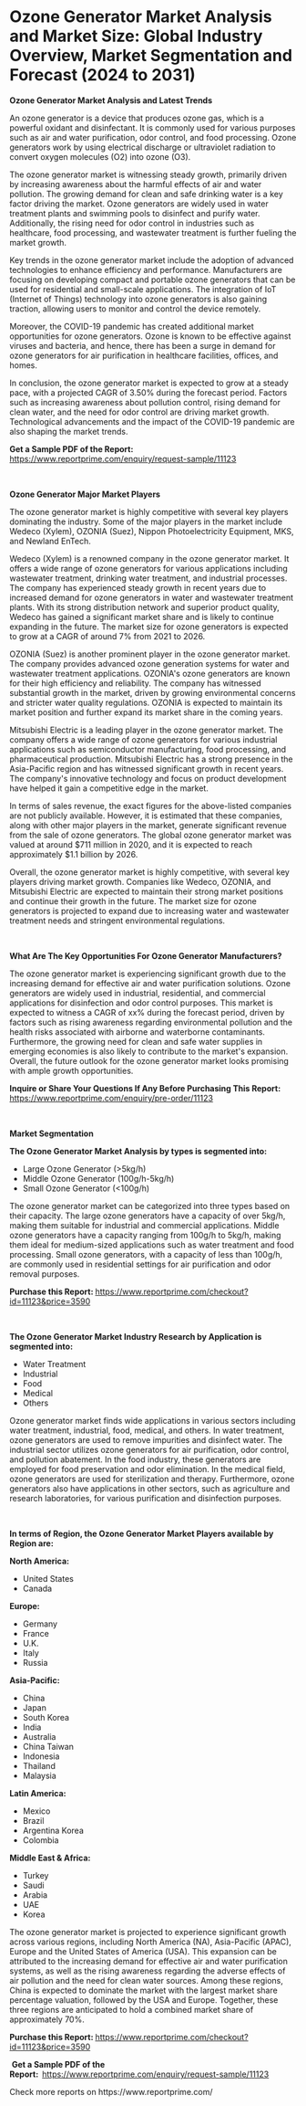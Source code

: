 <p><h1>Ozone Generator Market Analysis and Market Size: Global Industry Overview, Market Segmentation and Forecast (2024 to 2031)</h1></p><p><strong>Ozone Generator Market Analysis and Latest Trends</strong></p>
<p><p>An ozone generator is a device that produces ozone gas, which is a powerful oxidant and disinfectant. It is commonly used for various purposes such as air and water purification, odor control, and food processing. Ozone generators work by using electrical discharge or ultraviolet radiation to convert oxygen molecules (O2) into ozone (O3).</p><p>The ozone generator market is witnessing steady growth, primarily driven by increasing awareness about the harmful effects of air and water pollution. The growing demand for clean and safe drinking water is a key factor driving the market. Ozone generators are widely used in water treatment plants and swimming pools to disinfect and purify water. Additionally, the rising need for odor control in industries such as healthcare, food processing, and wastewater treatment is further fueling the market growth.</p><p>Key trends in the ozone generator market include the adoption of advanced technologies to enhance efficiency and performance. Manufacturers are focusing on developing compact and portable ozone generators that can be used for residential and small-scale applications. The integration of IoT (Internet of Things) technology into ozone generators is also gaining traction, allowing users to monitor and control the device remotely.</p><p>Moreover, the COVID-19 pandemic has created additional market opportunities for ozone generators. Ozone is known to be effective against viruses and bacteria, and hence, there has been a surge in demand for ozone generators for air purification in healthcare facilities, offices, and homes.</p><p>In conclusion, the ozone generator market is expected to grow at a steady pace, with a projected CAGR of 3.50% during the forecast period. Factors such as increasing awareness about pollution control, rising demand for clean water, and the need for odor control are driving market growth. Technological advancements and the impact of the COVID-19 pandemic are also shaping the market trends.</p></p>
<p><strong>Get a Sample PDF of the Report:&nbsp;</strong> <a href="https://www.reportprime.com/enquiry/request-sample/11123">https://www.reportprime.com/enquiry/request-sample/11123</a></p>
<p>&nbsp;</p>
<p><strong>Ozone Generator Major Market Players</strong></p>
<p><p>The ozone generator market is highly competitive with several key players dominating the industry. Some of the major players in the market include Wedeco (Xylem), OZONIA (Suez), Nippon Photoelectricity Equipment, MKS, and Newland EnTech.</p><p>Wedeco (Xylem) is a renowned company in the ozone generator market. It offers a wide range of ozone generators for various applications including wastewater treatment, drinking water treatment, and industrial processes. The company has experienced steady growth in recent years due to increased demand for ozone generators in water and wastewater treatment plants. With its strong distribution network and superior product quality, Wedeco has gained a significant market share and is likely to continue expanding in the future. The market size for ozone generators is expected to grow at a CAGR of around 7% from 2021 to 2026.</p><p>OZONIA (Suez) is another prominent player in the ozone generator market. The company provides advanced ozone generation systems for water and wastewater treatment applications. OZONIA's ozone generators are known for their high efficiency and reliability. The company has witnessed substantial growth in the market, driven by growing environmental concerns and stricter water quality regulations. OZONIA is expected to maintain its market position and further expand its market share in the coming years.</p><p>Mitsubishi Electric is a leading player in the ozone generator market. The company offers a wide range of ozone generators for various industrial applications such as semiconductor manufacturing, food processing, and pharmaceutical production. Mitsubishi Electric has a strong presence in the Asia-Pacific region and has witnessed significant growth in recent years. The company's innovative technology and focus on product development have helped it gain a competitive edge in the market.</p><p>In terms of sales revenue, the exact figures for the above-listed companies are not publicly available. However, it is estimated that these companies, along with other major players in the market, generate significant revenue from the sale of ozone generators. The global ozone generator market was valued at around $711 million in 2020, and it is expected to reach approximately $1.1 billion by 2026.</p><p>Overall, the ozone generator market is highly competitive, with several key players driving market growth. Companies like Wedeco, OZONIA, and Mitsubishi Electric are expected to maintain their strong market positions and continue their growth in the future. The market size for ozone generators is projected to expand due to increasing water and wastewater treatment needs and stringent environmental regulations.</p></p>
<p>&nbsp;</p>
<p><strong>What Are The Key Opportunities For Ozone Generator Manufacturers?</strong></p>
<p><p>The ozone generator market is experiencing significant growth due to the increasing demand for effective air and water purification solutions. Ozone generators are widely used in industrial, residential, and commercial applications for disinfection and odor control purposes. This market is expected to witness a CAGR of xx% during the forecast period, driven by factors such as rising awareness regarding environmental pollution and the health risks associated with airborne and waterborne contaminants. Furthermore, the growing need for clean and safe water supplies in emerging economies is also likely to contribute to the market's expansion. Overall, the future outlook for the ozone generator market looks promising with ample growth opportunities.</p></p>
<p><strong>Inquire or Share Your Questions If Any Before Purchasing This Report:</strong> <a href="https://www.reportprime.com/enquiry/pre-order/11123">https://www.reportprime.com/enquiry/pre-order/11123</a></p>
<p>&nbsp;</p>
<p><strong>Market Segmentation</strong></p>
<p><strong>The Ozone Generator Market Analysis by types is segmented into:</strong></p>
<p><ul><li>Large Ozone Generator (>5kg/h)</li><li>Middle Ozone Generator (100g/h-5kg/h)</li><li>Small Ozone Generator (<100g/h)</li></ul></p>
<p><p>The ozone generator market can be categorized into three types based on their capacity. The large ozone generators have a capacity of over 5kg/h, making them suitable for industrial and commercial applications. Middle ozone generators have a capacity ranging from 100g/h to 5kg/h, making them ideal for medium-sized applications such as water treatment and food processing. Small ozone generators, with a capacity of less than 100g/h, are commonly used in residential settings for air purification and odor removal purposes.</p></p>
<p><strong>Purchase this Report:&nbsp;</strong><a href="https://www.reportprime.com/checkout?id=11123&price=3590">https://www.reportprime.com/checkout?id=11123&price=3590</a></p>
<p>&nbsp;</p>
<p><strong>The Ozone Generator Market Industry Research by Application is segmented into:</strong></p>
<p><ul><li>Water Treatment</li><li>Industrial</li><li>Food</li><li>Medical</li><li>Others</li></ul></p>
<p><p>Ozone generator market finds wide applications in various sectors including water treatment, industrial, food, medical, and others. In water treatment, ozone generators are used to remove impurities and disinfect water. The industrial sector utilizes ozone generators for air purification, odor control, and pollution abatement. In the food industry, these generators are employed for food preservation and odor elimination. In the medical field, ozone generators are used for sterilization and therapy. Furthermore, ozone generators also have applications in other sectors, such as agriculture and research laboratories, for various purification and disinfection purposes.</p></p>
<p>&nbsp;</p>
<p><strong>In terms of Region, the Ozone Generator Market Players available by Region are:</strong></p>
<p>
    <p> <strong> North America: </strong>
        <ul>
            <li>United States</li>
            <li>Canada</li>
        </ul>
        </p> 
    <p> <strong> Europe: </strong>
        <ul>
            <li>Germany</li>
            <li>France</li>
            <li>U.K.</li>
            <li>Italy</li>
            <li>Russia</li>
        </ul>
        </p> 
    <p> <strong> Asia-Pacific: </strong>
        <ul>
            <li>China</li>
            <li>Japan</li>
            <li>South Korea</li>
            <li>India</li>
            <li>Australia</li>
            <li>China Taiwan</li>
            <li>Indonesia</li>
            <li>Thailand</li>
            <li>Malaysia</li>
        </ul>
        </p> 
    <p> <strong> Latin America: </strong>
        <ul>
            <li>Mexico</li>
            <li>Brazil</li>
            <li>Argentina Korea</li>
            <li>Colombia</li>
        </ul>
        </p> 
    <p> <strong> Middle East & Africa: </strong>
        <ul>
            <li>Turkey</li>
            <li>Saudi</li>
            <li>Arabia</li>
            <li>UAE</li>
            <li>Korea</li>
        </ul>
    </p>
    </p>
<p><p>The ozone generator market is projected to experience significant growth across various regions, including North America (NA), Asia-Pacific (APAC), Europe and the United States of America (USA). This expansion can be attributed to the increasing demand for effective air and water purification systems, as well as the rising awareness regarding the adverse effects of air pollution and the need for clean water sources. Among these regions, China is expected to dominate the market with the largest market share percentage valuation, followed by the USA and Europe. Together, these three regions are anticipated to hold a combined market share of approximately 70%.</p></p>
<p><strong>Purchase this Report: </strong><a href="https://www.reportprime.com/checkout?id=11123&price=3590">https://www.reportprime.com/checkout?id=11123&price=3590</a></p>
<p>&nbsp;<strong>Get a Sample PDF of the Report:&nbsp;&nbsp;</strong><a href="https://www.reportprime.com/enquiry/request-sample/11123">https://www.reportprime.com/enquiry/request-sample/11123</a></p>
<p><strong></strong></p>
<p>Check more reports on https://www.reportprime.com/</p>